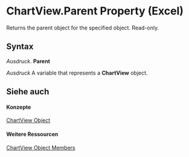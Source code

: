 
# ChartView.Parent Property (Excel)

Returns the parent object for the specified object. Read-only.


## Syntax

 _Ausdruck_. **Parent**

 _Ausdruck_ A variable that represents a **ChartView** object.


## Siehe auch


#### Konzepte


[ChartView Object](2e59e8c1-f1cd-1589-ae36-22d6c5dccbf6.md)
#### Weitere Ressourcen


[ChartView Object Members](http://msdn.microsoft.com/library/d9758fe2-fc44-8f29-5c19-1068929164ed%28Office.15%29.aspx)